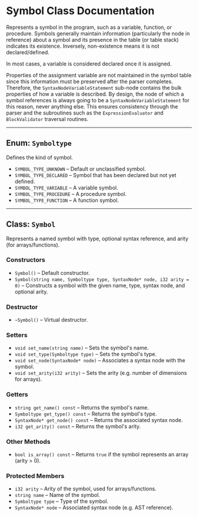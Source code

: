 # Symbol Class Documentation

Represents a symbol in the program, such as a variable, function, or procedure.
Symbols generally maintain information (particularly the node in reference) about
a symbol and its presence in the table (or table stack) indicates its existence.
Inversely, non-existence means it is not declared/defined.

In most cases, a variable is considered declared once it is assigned.

Properties of the assignment variable are not maintained in the symbol table since
this information must be preserved after the parser completes. Therefore, the
`SyntaxNodeVariableStatement` sub-node contains the bulk properties of how a variable
is described. By design, the node of which a symbol references is always going to be
a `SyntaxNodeVariableStatement` for this reason, never anything else. This ensures
consistency through the parser and the subroutines such as the `ExpressionEvaluator`
and `BlockValidator` traversal routines.

---

## Enum: `Symboltype`

Defines the kind of symbol.

- `SYMBOL_TYPE_UNKNOWN` – Default or unclassified symbol.
- `SYMBOL_TYPE_DECLARED` – Symbol that has been declared but not yet defined.
- `SYMBOL_TYPE_VARIABLE` – A variable symbol.
- `SYMBOL_TYPE_PROCEDURE` – A procedure symbol.
- `SYMBOL_TYPE_FUNCTION` – A function symbol.

---

## Class: `Symbol`

Represents a named symbol with type, optional syntax reference, and arity (for arrays/functions).

### Constructors
- `Symbol()` – Default constructor.
- `Symbol(string name, Symboltype type, SyntaxNode* node, i32 arity = 0)` – Constructs a symbol with the given name, type, syntax node, and optional arity.

### Destructor
- `~Symbol()` – Virtual destructor.

### Setters
- `void set_name(string name)` – Sets the symbol's name.
- `void set_type(Symboltype type)` – Sets the symbol's type.
- `void set_node(SyntaxNode* node)` – Associates a syntax node with the symbol.
- `void set_arity(i32 arity)` – Sets the arity (e.g. number of dimensions for arrays).

### Getters
- `string get_name() const` – Returns the symbol's name.
- `Symboltype get_type() const` – Returns the symbol's type.
- `SyntaxNode* get_node() const` – Returns the associated syntax node.
- `i32 get_arity() const` – Returns the symbol's arity.

### Other Methods
- `bool is_array() const` – Returns `true` if the symbol represents an array (arity > 0).

### Protected Members
- `i32 arity` – Arity of the symbol, used for arrays/functions.
- `string name` – Name of the symbol.
- `Symboltype type` – Type of the symbol.
- `SyntaxNode* node` – Associated syntax node (e.g. AST reference).

